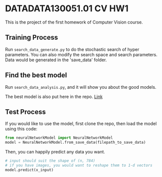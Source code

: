 # DATADATA130051.01 CV HW1

This is the project of the first homework of Computer Vision course.

## Training Process

Run `search_data_generate.py` to do the stochastic search of hyper parameters. You can also modify the search space and search parameters. Data would be generated in the 'save_data' folder. 

## Find the best model

Run `search_data_analysis.py`, and it will show you about the good models.

The best model is also put here in the repo. [Link](./model_best_one.dat)

## Test Process

If you would like to use the model, first clone the repo, then load the model using this code:

```python
from neuralNetworkModel import NeuralNetworkModel
model = NeuralNetworkModel.from_save_data(filepath_to_save_data)
```

Then, you can happily predict any data you want. 

```python
# input should suit the shape of (n, 784)
# if you have images, you would want to reshape them to 1-d vectors
model.predict(x_input)
```






